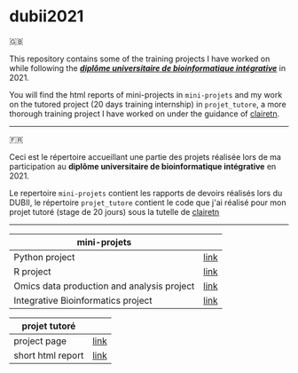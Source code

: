 # dubii2021
:gb:

This repository contains some of the training projects I have worked on while following the **[_diplôme universitaire de bioinformatique intégrative_](https://odf.u-paris.fr/fr/offre-de-formation/diplome-d-universite-du-diu-1/sciences-technologies-sante-STS/du-bioinformatique-integrative-dubii-DUSBIIN_118.html)** in 2021.

You will find the html reports of mini-projects in `mini-projets` and my work on the tutored project (20 days training internship) in `projet_tutore`, a more thorough training project I have worked on under the guidance of [clairetn](https://github.com/clairetn).

_________

:fr:

Ceci est le répertoire accueillant une partie des projets réalisée lors de ma participation au **diplôme universitaire de bioinformatique intégrative** en 2021.

Le repertoire `mini-projets` contient les rapports de devoirs réalisés lors du DUBII, le répertoire `projet_tutore` contient le code que j'ai réalisé pour mon projet tutoré (stage de 20 jours) sous la tutelle de [clairetn](https://github.com/clairetn)

_________

| mini-projets |   |
| ----------- | ----------- |
| Python project | [link](https://jarriged.github.io/dubii2021/mini-projets/python_project_djarrige.html) |
| R project | [link](https://jarriged.github.io/dubii2021/mini-projets/R_project_djarrige.html) |
| Omics data production and analysis project | [link](https://jarriged.github.io/dubii2021/mini-projets/omics_data_analysis_project_djarrige.html) |
| Integrative Bioinformatics project | [link](https://jarriged.github.io/dubii2021/mini-projets/integrative_bioinformatics_project_djarrige.html) |


| projet tutoré |  |
| ----------- | ----------- |
| project page | [link](https://jarriged.github.io/dubii2021/projet_tutore) |
| short html report | [link](https://jarriged.github.io/dubii2021/projet_tutore/rhythmic_analyses)|



